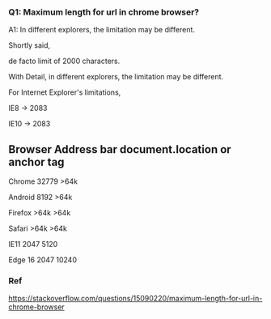 ### Q1: Maximum length for url in chrome browser?
A1: In different explorers, the limitation may be different.

Shortly said,

de facto limit of 2000 characters.

With Detail, in different explorers, the limitation may be different.

For Internet Explorer's limitations,

IE8 -> 2083

IE10 -> 2083

Browser     Address bar   document.location or anchor tag
------------------------------------------
Chrome          32779           >64k

Android          8192           >64k

Firefox          >64k           >64k

Safari           >64k           >64k

IE11             2047           5120

Edge 16          2047          10240

### Ref
https://stackoverflow.com/questions/15090220/maximum-length-for-url-in-chrome-browser
